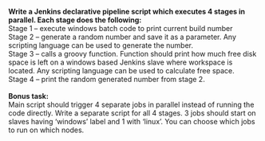 **Write a Jenkins declarative pipeline script which executes 4 stages in parallel. Each stage does the following:**\
Stage 1 – execute windows batch code to print current build number\
Stage 2 – generate a random number and save it as a parameter. Any scripting language can be used to generate the number.\
Stage 3 – calls a groovy function. Function should print how much free disk space is left on a windows based Jenkins slave where workspace is located. Any scripting language can be used to calculate free space.\
Stage 4 – print the random generated number from stage 2.\
\
**Bonus task:**\
Main script should trigger 4 separate jobs in parallel instead of running the code directly. Write a separate script for all 4 stages. 3 jobs should start on slaves having ‘windows’ label and 1 with ‘linux’. You can choose which jobs to run on which nodes. 
